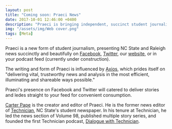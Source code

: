 ```yaml
---
layout: post
title: "Coming soon: Praeci News"
date: 2017-10-01 12:46:00 +0400
description: "Praeci is bringing independent, succinct student journalism to NC State and Raleigh."
img: "/assets/img/Web cover.png"
tags: [Meta]
---
```

Praeci is a new form of student journalism, presenting NC State and Raleigh news succinctly and beautifully on [Facebook](https://www.facebook.com/Praeci/notifications/), [Twitter](https://twitter.com/PraeciNews), our [website](http://praeci.com), or in your podcast feed (currently under construction).

The writing and form of Praeci is influenced by [Axios](http://axios.com), which prides itself on "delivering vital, trustworthy news and analysis in the most efficient, illuminating and shareable ways possible."

Praeci's presence on Facebook and Twitter will catered to deliver stories and ledes straight to your feed for convenient consumption.

[Carter Pape](http://carterpape.com) is the creator and editor of Praeci. He is the former news editor of [Technician](http://technicianonline.com), NC State's student newspaper. In his tenure at Technician, he led the news section of Volume 98, published multiple story series, and founded the first Technician podcast, [Dialogue with Technician][dialogue-itunes].

[dialogue-itunes]: https://itunes.apple.com/us/podcast/dialogue-with-technician/id1275744725?mt=2